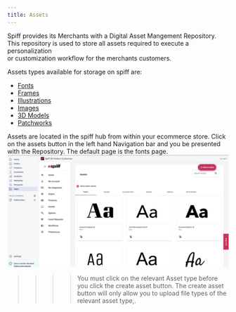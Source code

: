 ```yaml
---
title: Assets
---
```


Spiff provides its Merchants with a Digital Asset Mangement Repository. This repository is used to store all assets required to execute a personalization  
or customization workflow for the merchants customers. 

Assets types available for storage on spiff are: 
- [Fonts](http://help.spiff.com.au/asset-library/fonts)
- [Frames](http://help.spiff.com.au/asset-library/frames)
- [Illustrations](http://help.spiff.com.au/asset-library/illustrations)
- [Images](http://help.spiff.com.au/asset-library/images)
- [3D Models](http://help.spiff.com.au/asset-library/3d-models)
- [Patchworks](http://help.spiff.com.au/asset-library/patchworks)  

Assets are located in the spiff hub from within your ecommerce store. Click on the assets button in the left hand Navigation bar and you be presented with the Repository. The default page is the fonts page.
![](Screen%20Shot%202020-05-03%20at%2010.19.54%20pm.png)
>>>> You must click on the relevant Asset type before you click the create asset button. The create asset button will only allow you to upload file types of the relevant asset type,. 